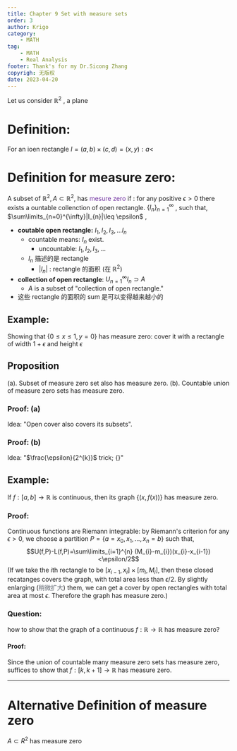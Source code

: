 ```yaml
---
title: Chapter 9 Set with measure sets
order: 3
author: Krigo
category:
    - MATH
tag: 
    - MATH
    - Real Analysis
footer: Thank's for my Dr.Sicong Zhang
copyrigh: 无版权
date: 2023-04-20
---
```

Let us consider $\mathbb{R}^{2}$ , a plane

# Definition:
For an ioen rectangle $I=(a,b)\times(c,d)={(x,y):a<}$
# Definition for measure zero: 
A subset of $\mathbb{R}^{2}, A\subset \mathbb{R}^{2}$, has <font color="#7030a0">mesure zero</font> if : for any positive $\epsilon>0$ there exists a ountable collenction of open rectangle. $\{I_{n} \}_{n=1}^{\infty}$ , such that,  $\sum\limits_{n=0}^{\infty}|I_{n}|\leq \epsilon$ ,
- **coutable open rectangle:** $I_{1},I_{2},I_{3},...I_{n}$
	- countable means: $I_{n}$ exist. 
		- uncountable: $I_{1},I_{2},I_{3},...$
	- $I_{n}$ 描述的是 rectangle
		- $|I_{n}|$ : rectangle 的面积 (在 $\mathbb{R}^{2}$)
- **collection of open rectangle**: $U_{n=1}^{\infty}I_{n}\supset A$ 
	- $A$ is a subset of "collection of open rectangle."
- 这些 rectangle 的面积的 sum 是可以变得越来越小的
## Example:
Showing that $\{0\leq x\leq1 ,y=0 \}$ has measure zero: cover it with a rectangle of width $1+\epsilon$ and height $\epsilon$ 

## Proposition
(a). Subset of measure zero set also has measure zero.
(b). Countable union of measure zero sets has measure zero.

### Proof: (a)
Idea: "Open cover also covers its subsets".

### Proof: (b)
Idea: "$\frac{\epsilon}{2^{k}}$ trick; $\{ \}$"

## Example:
If $f:[a,b]\rightarrow \mathbb{R}$ is continuous, then its graph $\{(x,f(x)) \}$ has measure zero.

### Proof:
Continuous functions are Riemann integrable: by Riemann's criterion for any $\epsilon>0$, we choose a partition $P=\{a=x_{0},x_{1},...,x_{n}=b \}$ such that, $$U(f,P)-L(f,P)=\sum\limits_{i=1}^{n} (M_{i}-m_{i})(x_{i}-x_{i-1})<\epsilon/2$$ (If we take the $i$th rectangle to be $[x_{i-1},x_{i}]\times [m_{i},M_{i}]$, then these closed recatanges covers the graph, with total area less than $\epsilon/2$. By slightly enlarging (<font color="#646a73">稍微扩大</font>) them, we can get a cover by open rectangles with total area at most $\epsilon$. Therefore the graph has measure zero.)

### Question: 
how to show that the graph of a continuous $f:\mathbb{R}\rightarrow \mathbb{R}$ has measure zero?

#### Proof:
Since the union of countable many measure zero sets has measure zero, suffices to show that $f:[k,k+1]\rightarrow \mathbb{R}$ has measure zero.


---
# Alternative Definition of measure zero

$A\subset R^{2}$ has measure zero